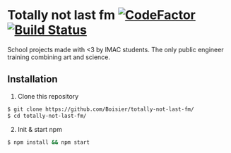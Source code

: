 # Totally not last fm [![CodeFactor](https://www.codefactor.io/repository/github/boisier/totally-not-last-fm/badge)](https://www.codefactor.io/repository/github/boisier/totally-not-last-fm) [![Build Status](https://travis-ci.org/Boisier/Totally-not-Last-fm.svg?branch=dev)](https://travis-ci.org/Boisier/Totally-not-Last-fm)

School projects made with <3 by IMAC students. The only public engineer training combining art and science.

## Installation

1. Clone this repository
```bash
$ git clone https://github.com/Boisier/totally-not-last-fm/
$ cd totally-not-last-fm/
```

2. Init & start npm
```bash
$ npm install && npm start
```


